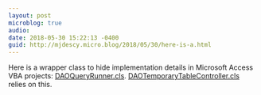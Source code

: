 ```yaml
---
layout: post
microblog: true
audio: 
date: 2018-05-30 15:22:13 -0400
guid: http://mjdescy.micro.blog/2018/05/30/here-is-a.html
---
```

Here is a wrapper class to hide implementation details in Microsoft Access VBA projects: [DAOQueryRunner.cls](https://gist.github.com/mjdescy/6c89c5969c3618e220814c6d04f6e449). [DAOTemporaryTableController.cls](https://gist.github.com/mjdescy/621e03e8d2dd83984d83ec83ca05c6fc) relies on this.

